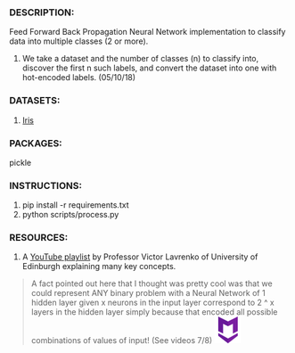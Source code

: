 ### DESCRIPTION:
Feed Forward Back Propagation Neural Network implementation to classify data
into multiple classes (2 or more). 
1. We take a dataset and the number of classes (n) to classify into, discover
the first n such labels, and convert the dataset into one with hot-encoded 
labels. (05/10/18)

### DATASETS:
1. [Iris](https://archive.ics.uci.edu/ml/machine-learning-databases/iris/)

### PACKAGES:
pickle

### INSTRUCTIONS:
1. pip install -r requirements.txt
2. python scripts/process.py

### RESOURCES:
1. A [YouTube playlist](https://www.youtube.com/playlist?list=PLBv09BD7ez_4Bs9j3o8l_ZTjQZoN_3Oqs) by Professor Victor Lavrenko of University of Edinburgh
explaining many key concepts.
> A fact pointed out here that I thought was pretty cool was that we could
represent ANY binary problem with a Neural Network of 1 hidden layer given
x neurons in the input layer correspond to 2 ^ x layers in the hidden layer
simply because that encoded all possible combinations of values of input!
(See videos 7/8)
> ![Entire Process](https://github.com/adam-p/markdown-here/raw/master/src/common/images/icon48.png "Logo Title Text 1")